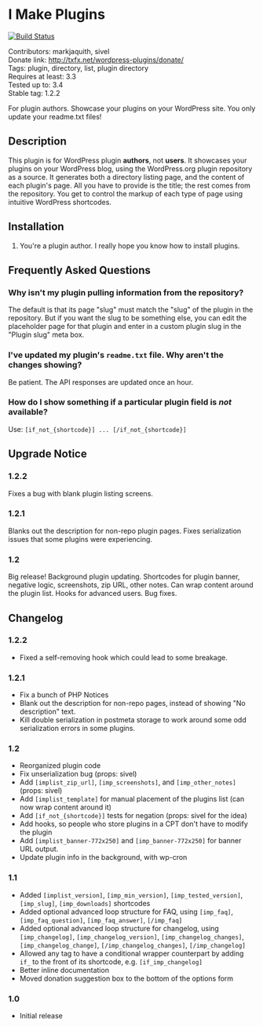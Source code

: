 # I Make Plugins #

[![Build Status](https://travis-ci.org/markjaquith/i-make-plugins.png?branch=master)](https://travis-ci.org/markjaquith/i-make-plugins)  

Contributors: markjaquith, sivel  
Donate link: http://txfx.net/wordpress-plugins/donate/  
Tags: plugin, directory, list, plugin directory  
Requires at least: 3.3  
Tested up to: 3.4  
Stable tag: 1.2.2  

For plugin authors. Showcase your plugins on your WordPress site. You only update your readme.txt files!

## Description ##

This plugin is for WordPress plugin __authors__, not __users__. It showcases your plugins on your WordPress blog, using the WordPress.org plugin repository as a source. It generates both a directory listing page, and the content of each plugin's page. All you have to provide is the title; the rest comes from the repository. You get to control the markup of each type of page using intuitive WordPress shortcodes.

## Installation ##

1. You're a plugin author. I really hope you know how to install plugins.

## Frequently Asked Questions ##

### Why isn't my plugin pulling information from the repository? ###

The default is that its page "slug" must match the "slug" of the plugin in the repository. But if you want the slug to be something else, you can edit the placeholder page for that plugin and enter in a custom plugin slug in the "Plugin slug" meta box.

### I've updated my plugin's `readme.txt` file. Why aren't the changes showing? ###

Be patient. The API responses are updated once an hour.

### How do I show something if a particular plugin field is *not* available? ###

Use: `[if_not_{shortcode}] ... [/if_not_{shortcode}]`

## Upgrade Notice ##

### 1.2.2 ###
Fixes a bug with blank plugin listing screens.

### 1.2.1 ###
Blanks out the description for non-repo plugin pages. Fixes serialization issues that some plugins were experiencing.

### 1.2 ###
Big release! Background plugin updating. Shortcodes for plugin banner, negative logic, screenshots, zip URL, other notes. Can wrap content around the plugin list. Hooks for advanced users. Bug fixes.

## Changelog ##

### 1.2.2 ###
* Fixed a self-removing hook which could lead to some breakage.

### 1.2.1 ###
* Fix a bunch of PHP Notices
* Blank out the description for non-repo pages, instead of showing "No description" text.
* Kill double serialization in postmeta storage to work around some odd serialization errors in some plugins.

### 1.2 ###
* Reorganized plugin code
* Fix unserialization bug (props: sivel)
* Add `[implist_zip_url]`, `[imp_screenshots]`, and `[imp_other_notes]` (props: sivel)
* Add `[implist_template]` for manual placement of the plugins list (can now wrap content around it)
* Add `[if_not_{shortcode}]` tests for negation (props: sivel for the idea)
* Add hooks, so people who store plugins in a CPT don't have to modify the plugin
* Add `[implist_banner-772x250]` and `[imp_banner-772x250]` for banner URL output.
* Update plugin info in the background, with wp-cron

### 1.1 ###
* Added `[implist_version]`, `[imp_min_version]`, `[imp_tested_version]`, `[imp_slug]`, `[imp_downloads]` shortcodes
* Added optional advanced loop structure for FAQ, using `[imp_faq]`, `[imp_faq_question]`, `[imp_faq_answer]`, `[/imp_faq]`
* Added optional advanced loop structure for changelog, using `[imp_changelog]`, `[imp_changelog_version]`, `[imp_changelog_changes]`, `[imp_changelog_change]`, `[/imp_changelog_changes]`, `[/imp_changelog]`
* Allowed any tag to have a conditional wrapper counterpart by adding `if_` to the front of its shortcode, e.g. `[if_imp_changelog]`
* Better inline documentation
* Moved donation suggestion box to the bottom of the options form

### 1.0 ###
* Initial release
